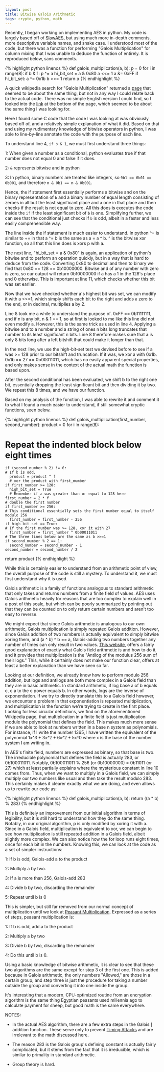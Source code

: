 ```yaml
---
layout: post
title: Bitwise Galois Arithmetic
tags: crypto, python, math
---
```


Recently, I began working on implementing AES in python.  My code is largely
based off of [SlowAES](https://code.google.com/p/slowaes/), but using much more
in-depth comments, more descriptive variable names, and snake case.  I
understood most of the code, but there was a function for performing "Galois
Multiplication" for column mixing that I was unable to deduce the function of
entirely.  It is reproduced below, sans comments.


{% highlight python linenos %}
def galois_multiplication(a, b):
  p = 0
  for i in range(8):
    if b & 1:
      p ^= a
    hi_bit_set = a & 0x80
    a <<= 1
    a &= 0xFF
    if hi_bit_set:
      a ^= 0x1b
    b >>= 1
  return p
{% endhighlight %}


A quick wikipedia search for "Galois Multiplication" returned a
[page](https://en.wikipedia.org/wiki/Finite_field_arithmetic) that seemed to be
about the same thing, but not in any way I could relate back to the actual
code.  There was no simple English version I could find, so I looked into the
[link](http://www.samiam.org/galois.html) at the bottom of the page, which
seemed to be about the same thing I was looking for.

Here I found some C code that the code I was looking at was obviously based off
of, and a relatively simple explanation of what it did.  Based on that and
using my rudimentary knowledge of bitwise operators in python, I was able to
line-by-line annotate the code with the purpose of each line.

To understand line 4, `if b & 1`, we must first understand three things:

1:  When given a number as a conditional, python evaluates true if that number
    does not equal 0 and false if it does.

2:  `&` represents bitwise and in python

3:  In python, binary numbers are treated like integers, so
    `0b1 == 0b01 == 0b001`, and therefore `n & 0b1 == n & 0b001`.

Hence, the if statement first essentially performs a bitwise and on the binary
representation of `b` and a binary number of equal length consisting of zeroes in
all but the least significant place and a one in that place and then checks if
the result is not equal to zero.  All this does is executes the code inside the
`if` if the least significant bit of `b` is one.  Simplifying further, we can see
that the conditional just checks if `b` is odd, albeit in a faster and less
easily comprehensible way.

The line inside the if statement is much easier to understand.  In python ^=
is similar to += in that a ^= b is the same as a = a ^ b.  ^ is the bitwise xor
function, so all that this line does is xors p with a.

The next line, "hi_bit_set = a & 0x80" is again, an application of python's
bitwise and to perform an operation quickly, but in a way that is hard to
deduce from the code.  Converting 0x80 to decimal and then to binary we find
that 0x80 == 128 == 0b10000000.  Bitwise and of any number with zero is zero,
so our output will return 0b10000000 if a has a 1 in the 128's place and 0
otherwise.  This is important at line 11, which checks whether this bit was set
earlier.

Now that we have checked whether a's highest bit was set, we can modify it with
a <<=1, which simply shifts each bit to the right and adds a zero to the end,
or in decimal, multiplies a by 2.

Line 8 took me a while to understand the purpose of. 0xFF == 0b11111111, and if
n is any bit, n & 1 == 1, so at first is looked to me like this line did not
even modify a.  However, this is the same trick as used in line 4.  Applying a
bitwise and to a number and a string of ones n bits long truncates that number
to its least significant n bits.  Line 8 therefore makes sure that a is only 8
bits long after a left bitshift that could make it longer than that.

In the next line, we use the high-bit-set test we devised before to see if a
was >= 128 prior to our bitshift and truncation.  If it was, we xor a with
0x1b. 0x1b == 27 == 0b00011011, which has no easily apparent special
properties, and only makes sense in the context of the actual math the function
is based upon.

After the second conditional has been evaluated, we shift b to the right one
bit, essentially dropping the least significant bit and then dividing it by
two.  We repeat this 8 times, and we have our function.

Based on my analysis of the function, I was able to rewrite it and comment it
to what I found a much easier to understand, if still somewhat cryptic
functions, seen below.

{% highlight python linenos %}
def galois_multiplication(first_number, second_number):
  product = 0
  for i in range(8):
  # Repeat the indented block below eight times
    if (second_number % 2) != 0:
    # If b is odd,
      product = product ^ f
      # xor the product with first_number
    if first_number >= 128:
      high_bit_set = True
      # Remember if a was greater than or equal to 128 here
    first_number = 2 * f
    # double the first number
    if first_number >= 256:
    # This conditional essentially sets the first number equal to itself modulo 256
      first_number = first_number - 256
    if high-bit-set == True:
    # If the first number was >= 128, xor it with 27
      first_number = first_number ^ 0b00011011
    # The three lines below are the same as b >>=1
    if second_number % 2 == 1:
      second_number = second_number - 1
    second_number = second_number / 2
  return product
{% endhighlight %}


While this is certainly easier to understand from an arithmetic point of view,
the overall purpose of the code is still a mystery.  To understand it, we must
first understand why it is used.

Galois arithmetic is a family of functions analogous to standard arithmetic
that only takes and returns numbers from a finite field of values.  AES uses
Galois arithmetic heavily for reasons that are too complex to explain well in a
post of this scale, but which can be poorly summarized by pointing out that
they can be counted on to only return certain numbers and aren't too easy to
reverse.

We might expect that since Galois arithmetic is analogous to our own
arithmetic, Galois multiplication is simply repeated Galois addition.  However,
since Galois addition of two numbers is actually equivalent to simply bitwise
xoring them, and (a ^ b) ^ b == a, Galois-adding two numbers together any
number of times can only result in two values.  [This
website](http://www.pclviewer.com/rs2/galois.html), offers a fairly good
explanation of exactly what Galois field arithmetic is and how to do it, and it
provides that multiplication is the "Antilog of the modulus 256 sum of their
logs."  This, while it certainly does not make our function clear, offers at
least a better explanation than we have seen so far.

Looking at our definition, we already know how to perform modulo 256 addition,
but logs and antilogs are both more complex in a Galois field than they are in
basic arithmetic.  In standard arithmetic, if log base a of b equals c, c a to
the c power equals b.  In other words, logs are the inverse of exponentiation.
If we try to directly translate this to a Galois field however, we encounter a
problem in that exponentiation is repeated multiplication, and multiplication
is the function we're trying to create in the first place.  Looking for less
circular definitions, we find on the aforementioned Wikipedia page, that
multiplication in a finite field is just multiplication modulo the polynomial
that defines the field.  This makes much more sense if we are able to look at
numbers written in a base n system as polynomials.  For instance, if I write
the number 1365, I have written the equivalent of the polynomial 1x^3 + 3x^2 +
6x^2 + 5x^0 where x is the base of the number system I am writing in.

In AES's finite field, numbers are expressed as binary, so that base is two.
The irreducible polynomial that defines the field is actually 283, or
0b100011011.  Notably, 0b100011011 % 256 (or 0b10000000) = 0b11011 (or 27)
which at least partially explains where the mysterious constant in line 10
comes from.  Thus, when we want to multiply in a Galois field, we can simply
multiply our two numbers like usual and then take the result modulo 283.  This
certainly makes it clearer exactly what we are doing, and even allows us to
rewrite our code as:

{% highlight python linenos %}
def galois_multiplication(a, b):
  return ((a * b) % 283)
{% endhighlight %}


This is definitely an improvement from our initial algorithm in terms of
legibility, but it is still hard to understand how they do the same thing.
Notably, in our original algorithm, p is only modified by xoring it with a.
Since in a Galois field, multiplication is equivalent to xor, we can begin to
see how multiplication is still repeated addition in a Galois field, albeit
slightly more complex.  We can also notice how the for loop runs eight times,
once for each bit in the numbers.  Knowing this, we can look at the code as a
set of simpler instructions:

1:  If b is odd, Galois-add a to the product

2:  Multiply a by two.

3:  If a is more than 256, Galois-add 283

4:  Divide b by two, discarding the remainder

5:  Repeat until b is 0

This is simpler, but still far removed from our normal concept of
multiplication until we look at [Peasant 
Multiplication](https://en.wikipedia.org/wiki/Multiplication_algorithm#Peasant_or_binary_multiplication).
Expressed as a series of steps, peasant multiplication is:

1:  If b is odd, add a to the product

2:  Multiply a by two

3:  Divide b by two, discarding the remainder

4:  Do this until b is 0.

Using a basic knowledge of bitwise arithmetic, it is clear to see that these
two algorithms are the same except for step 3 of the first one.  This is added
because in Galois arithmetic, the only numbers "Allowed," are those in a
certain group, and step three is just the procedure for taking a number outside
the group and converting it into one inside the group.

It's interesting that a modern, CPU-optimized routine from an encryption
algorithm is the same thing Egyptian peasants used millennia ago to calculate
payment for sheep, but good math is the same everywhere.

NOTES:

*  In the actual AES algorithm, there are a few extra steps in the Galois ]
   addition function.  These serve only to prevent [Timing
   Attacks](https://en.wikipedia.org/wiki/Timing_attack) and are irrelevant to
   the math discussed here.

*  The reason 283 is the Galois group's defining constant is actually fairly
   complicated, but it stems from the fact that it is irreducible, which is
   similar to primality in standard arithmetic.

*  Group theory is hard.
